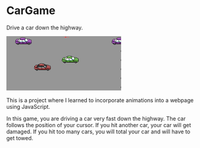 # CarGame
Drive a car down the highway.

<img src="Screenshots/CarGame.PNG" width="300"/>

This is a project where I learned to incorporate animations into a webpage using JavaScript.

In this game, you are driving a car very fast down the highway.
The car follows the position of your cursor.
If you hit another car, your car will get damaged. If you hit too many cars, you will total your car and will have to get towed.
